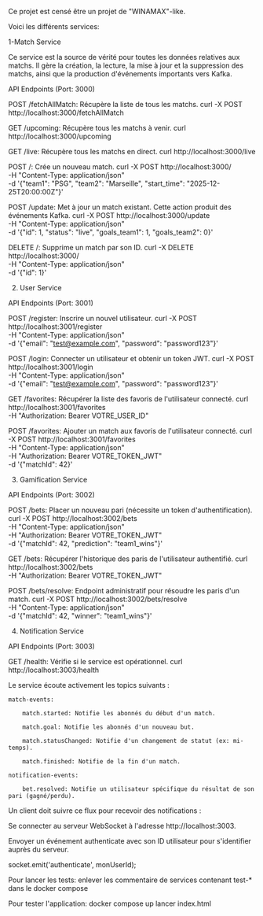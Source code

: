 Ce projet est censé être un projet de "WINAMAX"-like.

Voici les différents services:

1-Match Service

Ce service est la source de vérité pour toutes les données relatives aux matchs. Il gère la création, la lecture, la mise à jour et la suppression des matchs, ainsi que la production d'événements importants vers Kafka.

API Endpoints (Port: 3000)

POST /fetchAllMatch: Récupère la liste de tous les matchs.
curl -X POST http://localhost:3000/fetchAllMatch

GET /upcoming: Récupère tous les matchs à venir.
curl http://localhost:3000/upcoming

GET /live: Récupère tous les matchs en direct.
curl http://localhost:3000/live

POST /: Crée un nouveau match.
curl -X POST http://localhost:3000/ \
    -H "Content-Type: application/json" \
    -d '{"team1": "PSG", "team2": "Marseille", "start_time": "2025-12-25T20:00:00Z"}'

POST /update: Met à jour un match existant. Cette action produit des événements Kafka.
curl -X POST http://localhost:3000/update \
  -H "Content-Type: application/json" \
  -d '{"id": 1, "status": "live", "goals_team1": 1, "goals_team2": 0}'

DELETE /: Supprime un match par son ID.
curl -X DELETE http://localhost:3000/ \
  -H "Content-Type: application/json" \
  -d '{"id": 1}'


2. User Service

API Endpoints (Port: 3001)

POST /register: Inscrire un nouvel utilisateur.
curl -X POST http://localhost:3001/register \
    -H "Content-Type: application/json" \
    -d '{"email": "test@example.com", "password": "password123"}'

POST /login: Connecter un utilisateur et obtenir un token JWT.
curl -X POST http://localhost:3001/login \
  -H "Content-Type: application/json" \
  -d '{"email": "test@example.com", "password": "password123"}'

GET /favorites: Récupérer la liste des favoris de l'utilisateur connecté.
curl http://localhost:3001/favorites \
    -H "Authorization: Bearer VOTRE_USER_ID"

POST /favorites: Ajouter un match aux favoris de l'utilisateur connecté.
curl -X POST http://localhost:3001/favorites \
  -H "Content-Type: application/json" \
  -H "Authorization: Bearer VOTRE_TOKEN_JWT" \
  -d '{"matchId": 42}'


3. Gamification Service

API Endpoints (Port: 3002)

POST /bets: Placer un nouveau pari (nécessite un token d'authentification).
curl -X POST http://localhost:3002/bets \
    -H "Content-Type: application/json" \
    -H "Authorization: Bearer VOTRE_TOKEN_JWT" \
    -d '{"matchId": 42, "prediction": "team1_wins"}'

GET /bets: Récupérer l'historique des paris de l'utilisateur authentifié.
curl http://localhost:3002/bets \
  -H "Authorization: Bearer VOTRE_TOKEN_JWT"

POST /bets/resolve: Endpoint administratif pour résoudre les paris d'un match.
curl -X POST http://localhost:3002/bets/resolve \
  -H "Content-Type: application/json" \
  -d '{"matchId": 42, "winner": "team1_wins"}'

4. Notification Service

API Endpoints (Port: 3003)

GET /health: Vérifie si le service est opérationnel.
curl http://localhost:3003/health


Le service écoute activement les topics suivants :

    match-events:

        match.started: Notifie les abonnés du début d'un match.

        match.goal: Notifie les abonnés d'un nouveau but.

        match.statusChanged: Notifie d'un changement de statut (ex: mi-temps).

        match.finished: Notifie de la fin d'un match.

    notification-events:

        bet.resolved: Notifie un utilisateur spécifique du résultat de son pari (gagné/perdu).



Un client doit suivre ce flux pour recevoir des notifications :

Se connecter au serveur WebSocket à l'adresse http://localhost:3003.

Envoyer un événement authenticate avec son ID utilisateur pour s'identifier auprès du serveur.

socket.emit('authenticate', monUserId);

Pour lancer les tests:
enlever les commentaire de services contenant test-* dans le docker compose

Pour tester l'application:
docker compose up
lancer index.html
